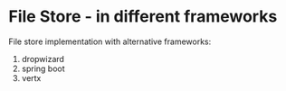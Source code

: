 # File Store - in different frameworks

File store implementation with alternative frameworks: 
1. dropwizard
1. spring boot
1. vertx

